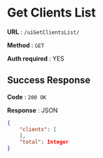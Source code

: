 # Get Clients List

**URL** : `/uiGetClientsList/`

**Method** : `GET`

**Auth required** : YES

## Success Response

**Code** : `200 OK`

**Response** : JSON

```json
{
    "clients": [
    ],
    "total": Integer
}
```